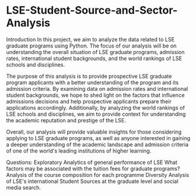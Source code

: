 # LSE-Student-Source-and-Sector-Analysis
Introduction
In this project, we aim to analyze the data related to LSE graduate programs using Python. The focus of our analysis will be on understanding the overall situation of LSE graduate programs, admission rates, international student backgrounds, and the world rankings of LSE schools and disciplines.

The purpose of this analysis is to provide prospective LSE graduate program applicants with a better understanding of the program and its admission criteria. By examining data on admission rates and international student backgrounds, we hope to shed light on the factors that influence admissions decisions and help prospective applicants prepare their applications accordingly. Additionally, by analyzing the world rankings of LSE schools and disciplines, we aim to provide context for understanding the academic reputation and prestige of the LSE.

Overall, our analysis will provide valuable insights for those considering applying to LSE graduate programs, as well as anyone interested in gaining a deeper understanding of the academic landscape and admission criteria of one of the world's leading institutions of higher learning.

Questions:
Exploratory Analytics of general performance of LSE
What factors may be associated with the tuition fees for graduate programs?
Analysis of the course composition for each programme
Diversity Analysis of LSE's international Student Sources at the graduate level and social media search.
